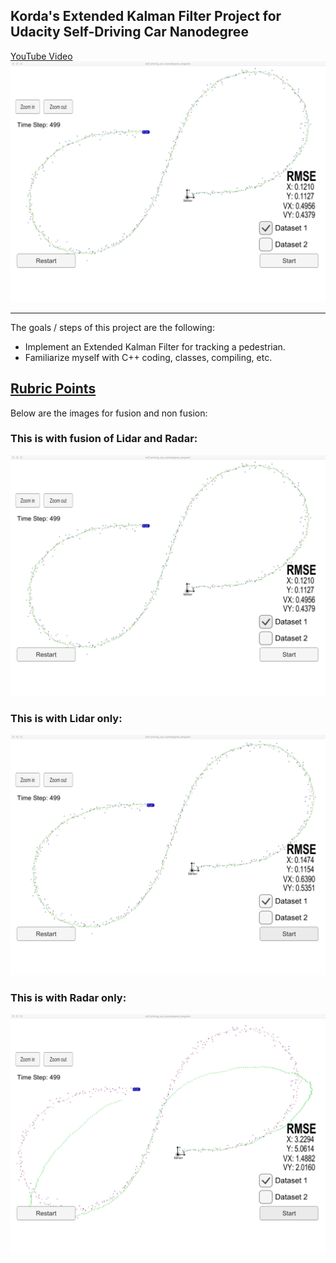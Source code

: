 ## Korda's Extended Kalman Filter Project for Udacity Self-Driving Car Nanodegree

[YouTube Video](https://youtu.be/)
[![alt text](./images/BestRMSE.jpeg)](https://youtu.be/)



---

The goals / steps of this project are the following:

* Implement an Extended Kalman Filter for tracking a pedestrian.
* Familiarize myself with C++ coding, classes, compiling, etc.


## [Rubric Points](https://review.udacity.com/#!/rubrics/748/view) 

Below are the images for fusion and non fusion:

### This is with fusion of Lidar and Radar:
![alt text][1]

  [1]: ./images/BestRMSE.jpeg 

### This is with Lidar only:
![alt text][2]

  [2]: ./images/LaserOnlyUpdates.jpeg 

### This is with Radar only:
![alt text][3]

  [3]: ./images/RadarOnlyUpdates.jpeg 
  
